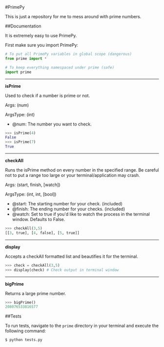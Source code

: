 #PrimePy

This is just a repository for me to mess around with prime numbers.


##Documentation

It is extremely easy to use PrimePy.

First make sure you import PrimePy:

```python
# To put all PrimePy variables in global scope (dangerous)
from prime import *

# To keep everything namespaced under prime (safe)
import prime
```

----------

**isPrime**

Used to check if a number is prime or not.

Args: (num)

ArgsType: (int)

- @num: The number you want to check.

```python
>>> isPrime(4)
False
>>> isPrime(7)
True
```

----------


**checkAll**

Runs the isPrime method on every number in the specified range. Be careful not to put a range too large or your terminal/application may crash.

Args: (start, finish, [watch])

ArgsType: (int, int, [bool])

- @start: The starting number for your check. (included)
- @finish: The ending number for your checks. (included)
- @watch: Set to true if you'd like to watch the process in the terminal window. Defaults to False.

```python
>>> checkAll(3,5)
[[3, true], [4, false], [5, true]]
```

----------

**display**

Accepts a checkAll formatted list and beautifies it for the terminal.

```python
>>> check = checkAll(3,5)
>>> display(check) # Check output in terminal window
```

----------

**bigPrime**

Returns a large prime number.

```python
>>> bigPrime()
208076533816577
```


##Tests

To run tests, navigate to the `prime` directory in your terminal and execute the following command:

```
$ python tests.py
```